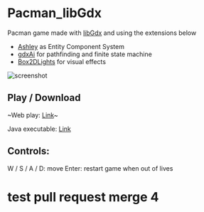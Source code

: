 # Pacman_libGdx

Pacman game made with [libGdx](http://www.libgdx.com/) and using the extensions below
- [Ashley](https://github.com/libgdx/ashley) as Entity Component System
- [gdxAi](https://github.com/libgdx/gdx-ai) for pathfinding and finite state machine
- [Box2DLights](https://github.com/libgdx/box2dlights) for visual effects


![screenshot](https://github.com/yichen0831/Pacman_libGdx/raw/master/screenshot.png)

## Play / Download
~Web play: [Link](http://pacman-libgdx.bugs3.com/)~

Java executable: [Link](https://github.com/yichen0831/Pacman_libGdx/releases/download/v1.0/Pacman_libGdx-1.0.jar)

## Controls:

W / S / A / D: move
Enter: restart game when out of lives

# test pull request merge 4

